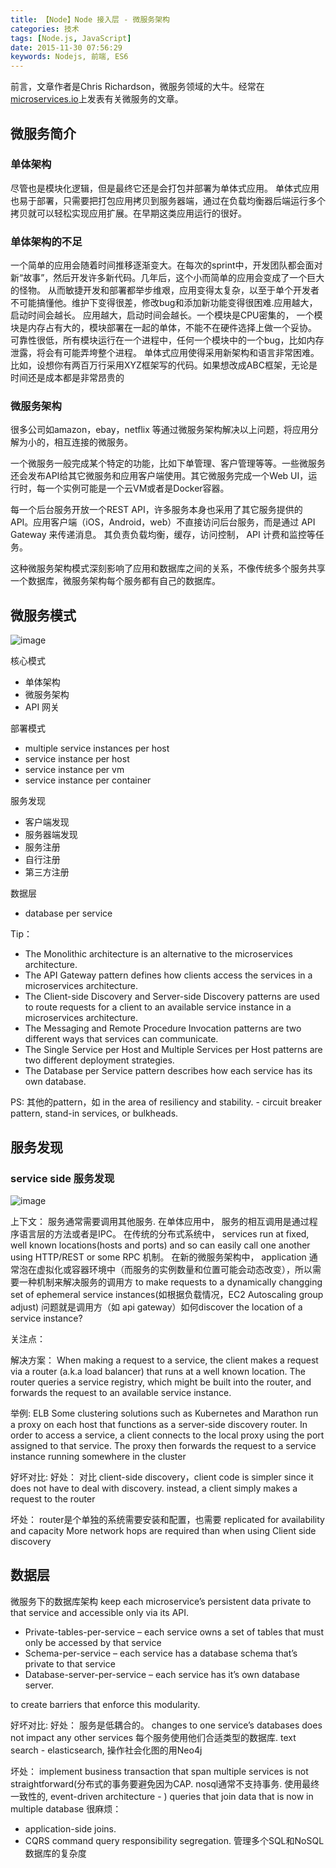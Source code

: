 ```yaml
---
title: 【Node】Node 接入层 - 微服务架构
categories: 技术
tags: [Node.js, JavaScript]
date: 2015-11-30 07:56:29
keywords: Nodejs, 前端, ES6
---
```



前言，文章作者是Chris Richardson，微服务领域的大牛。经常在[microservices.io](http://microservices.io)上发表有关微服务的文章。

## 微服务简介

### 单体架构
尽管也是模块化逻辑，但是最终它还是会打包并部署为单体式应用。
单体式应用也易于部署，只需要把打包应用拷贝到服务器端，通过在负载均衡器后端运行多个拷贝就可以轻松实现应用扩展。在早期这类应用运行的很好。

### 单体架构的不足
一个简单的应用会随着时间推移逐渐变大。在每次的sprint中，开发团队都会面对新“故事”，然后开发许多新代码。几年后，这个小而简单的应用会变成了一个巨大的怪物。
从而敏捷开发和部署都举步维艰，应用变得太复杂，以至于单个开发者不可能搞懂他。维护下变得很差，修改bug和添加新功能变得很困难.应用越大，启动时间会越长。
应用越大，启动时间会越长。一个模块是CPU密集的， 一个模块是内存占有大的，模块部署在一起的单体，不能不在硬件选择上做一个妥协。
可靠性很低，所有模块运行在一个进程中，任何一个模块中的一个bug，比如内存泄露，将会有可能弄垮整个进程。
单体式应用使得采用新架构和语言非常困难。比如，设想你有两百万行采用XYZ框架写的代码。如果想改成ABC框架，无论是时间还是成本都是非常昂贵的

### 微服务架构
很多公司如amazon，ebay，netflix 等通过微服务架构解决以上问题，将应用分解为小的，相互连接的微服务。

一个微服务一般完成某个特定的功能，比如下单管理、客户管理等等。一些微服务还会发布API给其它微服务和应用客户端使用。其它微服务完成一个Web UI，运行时，每一个实例可能是一个云VM或者是Docker容器。

每一个后台服务开放一个REST API，许多服务本身也采用了其它服务提供的API。应用客户端（iOS，Android，web）不直接访问后台服务，而是通过 API Gateway 来传递消息。 其负责负载均衡，缓存，访问控制， API 计费和监控等任务。

这种微服务架构模式深刻影响了应用和数据库之间的关系，不像传统多个服务共享一个数据库，微服务架构每个服务都有自己的数据库。

## 微服务模式

![image](https://cloud.githubusercontent.com/assets/697853/11462376/5d3d46ac-974e-11e5-9cc5-cbc6349e2fc1.png)


核心模式
- 单体架构
- 微服务架构
- API 网关

部署模式
- multiple service instances per host
- service instance per host
- service instance per vm
- service instance per container

服务发现
- 客户端发现
- 服务器端发现
- 服务注册
- 自行注册
- 第三方注册

数据层
- database per service

Tip：

- The Monolithic architecture is an alternative to the microservices architecture.
- The API Gateway pattern defines how clients access the services in a microservices architecture.
- The Client-side Discovery and Server-side Discovery patterns are used to route requests for a client to an available service instance in a microservices architecture.
- The Messaging and Remote Procedure Invocation patterns are two different ways that services can communicate.
- The Single Service per Host and Multiple Services per Host patterns are two different deployment strategies.
- The Database per Service pattern describes how each service has its own database.


PS:
其他的pattern，如 in the area of resiliency and stability. - circuit breaker pattern, stand-in services, or bulkheads.

## 服务发现

### service side 服务发现

![image](https://cloud.githubusercontent.com/assets/697853/11462378/6c14da82-974e-11e5-92fe-4fb94bd86b83.png)


上下文：
服务通常需要调用其他服务.  在单体应用中， 服务的相互调用是通过程序语言层的方法或者是IPC。
在传统的分布式系统中， services run at fixed, well known locations(hosts and ports) and so can easily call one another using HTTP/REST or some RPC 机制。
在新的微服务架构中， application 通常泡在虚拟化或容器环境中（而服务的实例数量和位置可能会动态改变），所以需要一种机制来解决服务的调用方 to make requests to a dynamically changging set of ephemeral service instances(如根据负载情况，EC2 Autoscaling group adjust) 问题就是调用方（如 api gateway）如何discover the location of a service instance?

关注点：

解决方案：
When making a request to a service, the client makes a request via a router (a.k.a load balancer) that runs at a well known location. The router queries a service registry, which might be built into the router, and forwards the request to an available service instance.

举例:
ELB
Some clustering solutions such as Kubernetes and Marathon run a proxy on each host that functions as a server-side discovery router. In order to access a service, a client connects to the local proxy using the port assigned to that service. The proxy then forwards the request to a service instance running somewhere in the cluster

好坏对比:
好处：
对比 client-side discovery，client code is simpler since it does not have to deal with discovery. instead, a client simply makes a request to the router

坏处：
router是个单独的系统需要安装和配置，也需要 replicated for availability and capacity
More network hops are required than when using Client side discovery


## 数据层

微服务下的数据库架构
keep each microservice’s persistent data private to that service and accessible only via its API.

- Private-tables-per-service – each service owns a set of tables that must only be accessed by that service
- Schema-per-service – each service has a database schema that’s private to that service
- Database-server-per-service – each service has it’s own database server.

to create barriers that enforce this modularity.

好坏对比:
好处：
服务是低耦合的。 changes to one service’s databases does not impact any other services
每个服务使用他们合适类型的数据库. text search - elasticsearch, 操作社会化图的用Neo4j

坏处：
implement business transaction that span multiple services is not straightforward(分布式的事务要避免因为CAP. nosql通常不支持事务. 使用最终一致性的, event-driven architecture - )
queries that join data that is now in multiple database 很麻烦：
- application-side joins.
- CQRS command query responsibility segregation.
管理多个SQL和NoSQL数据库的复杂度

